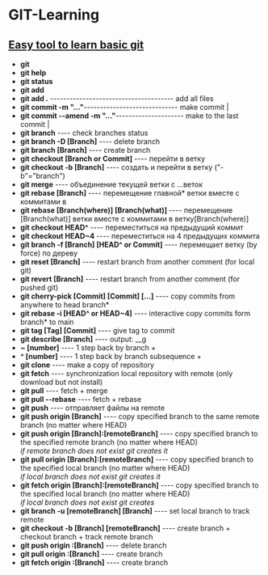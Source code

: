 # GIT-Learning
[Easy tool to learn basic git](https://learngitbranching.js.org/?locale=en_US&DEMO=)<br>
---
- **git**<br>
- **git help**<br>
- **git status**<br>
- **git add**<br>
- **git add .** -------------------------------------- add all files<br>
- **git commit -m "..."**----------------------------- make commit |<br>
- **git commit --amend -m "..."**--------------------- make to the last commit |<br>
- **git branch**                                  ---- check branches status<br>
- **git branch -D [Branch]**                      ---- delete branch<br>
- **git branch [Branch]**                         ---- create branch<br>
- **git checkout [Branch or Commit]**             ---- перейти в ветку<br>
- **git checkout -b [Branch]**                    ---- создать и перейти в ветку ("-b"="branch") <br>
- **git merge**                                   ---- объединение текущей ветки с ...веток<br>  
- **git rebase [Branch]**                         ---- перемещение главной* ветки вместе с коммитами в<br>
- **git rebase [Branch(where)] [Branch(what)]**   ---- перемещение [Branch(what)] ветки вместе с коммитами в ветку[Branch(where)]<br>
- **git checkout HEAD^**                          ---- переместиться на предыдущий коммит<br>
- **git checkout HEAD~4**                         ---- переместиться на 4 предыдущих коммита<br>
- **git branch -f [Branch] [HEAD^ or Commit]**    ---- перемещает ветку (by force) по дереву<br>
- **git reset [Branch]**                          ---- restart branch from another comment (for local git)<br>
- **git revert [Branch]**                         ---- restart branch from another comment (for pushed git)<br>
- **git cherry-pick [Commit] [Commit] [...]**     ---- copy commits from anywhere to head branch*<br>
- **git rebase -i [HEAD^ or HEAD~4]**             ---- interactive copy commits form branch* to main<br>
- **git tag [Tag] [Commit]**                      ---- give tag to commit<br>
- **git describe [Branch]**                       ---- output: <tag>_<numCommits>_g<hash><br>
- **~ [number]**                                  ---- 1 step back by branch +<br>
- **^ [number]**                                  ---- 1 step back by branch subsequence +<br>
- **git clone**                                   ---- make a copy of repository<br>
- **git fetch**                                   ---- synchronization local repository with remote (only download but not install)<br>
- **git pull**                                    ---- fetch + merge<br>
- **git pull --rebase**                           ---- fetch + rebase<br>
- **git push**                                    ---- отправляет файлы на remote<br>
- **git push origin [Branch]**                    ---- copy specified branch to the same remote branch (no matter where HEAD)<br>
- **git push origin [Branch]:[remoteBranch]**     ---- copy specified branch to the specified remote branch (no matter where HEAD) <br>
                                                *if remote branch does not exist git creates it*<br>
- **git pull origin [Branch]:[remoteBranch]**     ---- copy specified branch to the specified local branch (no matter where HEAD) <br>
                                                *if local branch does not exist git creates it*<br>
- **git fetch origin [Branch]:[remoteBranch]**    ---- copy specified branch to the specified local branch (no matter where HEAD) <br>
                                                *if local branch does not exist git creates*<br>
- **git branch -u [remoteBranch] [Branch]**       ---- set local branch to track remote<br>
- **git checkout -b [Branch] [remoteBranch]**     ---- create branch + checkout branch + track remote branch<br>
- **git push origin :[Branch]**                   ---- delete branch<br>
- **git pull origin :[Branch]**                   ---- create branch<br>
- **git fetch origin :[Branch]**                  ---- create branch<br>

